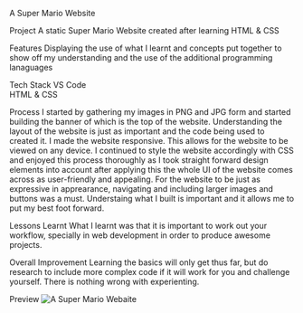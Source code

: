 A Super Mario Website

Project 
A static Super Mario Website created after learning HTML & CSS

Features 
Displaying the use of what I learnt and concepts put together to show off my understanding and the use of the additional programming lanaguages

Tech Stack
VS Code  
HTML & CSS

Process 
I started by gathering my images in PNG and JPG form and started building the banner of which is the top of the website. Understanding the layout of the website is just as important and the code being used to created it. I made the website responsive. This allows for the website to be viewed on any device. I continued to style the website accordingly with CSS and enjoyed this process thoroughly as I took straight forward design elements into account after applying this the whole UI of the website comes across as user-friendly and appealing. For the website to be just as expressive in apprearance, navigating and including larger images and buttons was a must. Understaing what I built is important and it allows me to put my best foot forward. 

Lessons Learnt 
What I learnt was that it is important to work out your workflow, specially in web development in order to produce awesome projects. 


Overall Improvement 
Learning the basics will only get thus far, but do research to include more complex code if it will work for you and challenge yourself. There is nothing wrong with experienting. 

Preview
![A Super Mario Webaite ](https://github.com/user-attachments/assets/88b8114e-fda9-4917-87d8-d08649290cbb)


 


